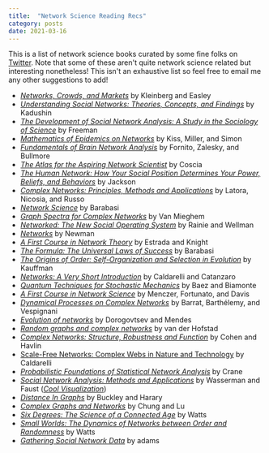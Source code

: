```yaml
---
title:  "Network Science Reading Recs"
category: posts
date: 2021-03-16
---
```


This is a list of network science books curated by some fine folks on [Twitter](https://twitter.com/nwlandry/status/1343676490366390272). Note that some of these aren't quite network science related but interesting nonetheless! This isn't an exhaustive list so feel free to email me any other suggestions to add!

* [*Networks, Crowds, and Markets*](https://www.cs.cornell.edu/home/kleinber/networks-book/) by Kleinberg and Easley
* [*Understanding Social Networks: Theories, Concepts, and Findings*](https://global.oup.com/academic/product/understanding-social-networks-9780195379471?cc=us&lang=en&) by Kadushin
* [*The Development of Social Network Analysis: A Study in the Sociology of Science*](https://www.amazon.com/Development-Social-Network-Analysis-Sociology/dp/1594577145) by Freeman
* [*Mathematics of Epidemics on Networks*](https://www.springer.com/gp/book/9783319508047) by Kiss, Miller, and Simon
* [*Fundamentals of Brain Network Analysis*](https://www.sciencedirect.com/book/9780124079083/fundamentals-of-brain-network-analysis) by Fornito, Zalesky, and Bullmore
* [*The Atlas for the Aspiring Network Scientist*](https://arxiv.org/abs/2101.00863) by Coscia
* [*The Human Network: How Your Social Position Determines Your Power, Beliefs, and Behaviors*](https://www.penguinrandomhouse.com/books/541370/the-human-network-by-matthew-o-jackson/) by Jackson
* [*Complex Networks: Principles, Methods and Applications*](https://www.cambridge.org/us/academic/subjects/physics/statistical-physics/complex-networks-principles-methods-and-applications?format=HB&isbn=9781107103184) by Latora, Nicosia, and Russo
* [*Network Science*](http://networksciencebook.com/) by Barabasi
* [*Graph Spectra for Complex Networks*](https://www.cambridge.org/core/books/graph-spectra-for-complex-networks/80472360B29791FDB398259DA4ACA8C4) by Van Mieghem
* [*Networked: The New Social Operating System*](https://mitpress.mit.edu/books/networked) by Rainie and Wellman
* [*Networks*](https://global.oup.com/academic/product/networks-9780198805090?cc=us&lang=en&) by Newman
* [*A First Course in Network Theory*](https://global.oup.com/academic/product/a-first-course-in-network-theory-9780198726463?cc=us&lang=en&) by Estrada and Knight
* [*The Formula: The Universal Laws of Success*](https://www.amazon.com/Formula-Universal-Laws-Success/dp/0316505498) by Barabasi
* [*The Origins of Order: Self-Organization and Selection in Evolution*](https://www.amazon.com/Origins-Order-Self-Organization-Selection-Evolution/dp/0195079515) by Kauffman
* [*Networks: A Very Short Introduction*](https://global.oup.com/academic/product/networks-a-very-short-introduction-9780199588077?cc=us&lang=en&) by Caldarelli and Catanzaro
* [*Quantum Techniques for Stochastic Mechanics*](https://math.ucr.edu/home/baez/networks/) by Baez and Biamonte
* [*A First Course in Network Science*](https://www.cambridge.org/highereducation/books/a-first-course-in-network-science/EE22722F27519D8BB1443C7225C57BAF#overview) by Menczer, Fortunato, and Davis
* [*Dynamical Processes on Complex Networks*](https://doi.org/10.1017/CBO9780511791383) by Barrat, Barth‌élemy, and Vespignani
* [*Evolution of networks*](https://arxiv.org/abs/cond-mat/0106144) by Dorogovtsev and Mendes
* [*Random graphs and complex networks*](https://www.win.tue.nl/~rhofstad/NotesRGCN.pdf) by van der Hofstad
* [*Complex Networks: Structure, Robustness and Function*](https://www.researchgate.net/profile/Shlomo-Havlin/publication/258100764_Complex_Networks_Structure_Robustness_and_Function/links/555b2d8d08ae6fd2d8299a66/Complex-Networks-Structure-Robustness-and-Function.pdf) by Cohen and Havlin
* [Scale-Free Networks: Complex Webs in Nature and Technology](https://global.oup.com/academic/product/scale-free-networks-9780199665174?cc=us&lang=en&) by Caldarelli
* [*Probabilistic Foundations of Statistical Network Analysis*](https://www.amazon.com/Probabilistic-Foundations-Statistical-Monographs-Probability-ebook/dp/B07CGNW9M8) by Crane
* [*Social Network Analysis: Methods and Applications*](https://www.amazon.com/Social-Network-Analysis-Applications-Structural/dp/0521387078) by Wasserman and Faust ([*Cool Visualization*](https://galaxy.opensyllabus.org/#!point/8443905871799))
* [*Distance In Graphs*](https://www.amazon.com/Distance-Graphs-Fred-Buckley/dp/0201095912) by Buckley and Harary
* [*Complex Graphs and Networks*](http://www.math.ucsd.edu/~fan/complex/) by Chung and Lu
* [*Six Degrees: The Science of a Connected Age*](https://www.amazon.com/Six-Degrees-Science-Connected-Age/dp/0393325423) by Watts
* [*Small Worlds: The Dynamics of Networks between Order and Randomness*](https://press.princeton.edu/books/paperback/9780691117041/small-worlds) by Watts
* [*Gathering Social Network Data*](https://us.sagepub.com/en-us/nam/gathering-social-network-data/book260973) by adams
